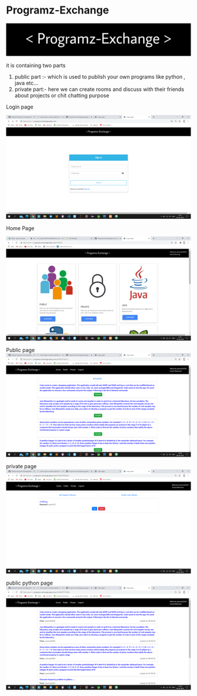 # Programz-Exchange

![alt text](https://github.com/premsai2030/Programz-Exchange/blob/master/logo.jpeg)


it is containing two parts
1) public part :- which is used to publish your own programs like python , java etc...
2) private part:- here we can create rooms and discuss with their friends about projects or chit chatting purpose 


Login page


 ![](https://github.com/premsai2030/Programz-Exchange/blob/master/pics/login.png)
 
 Home Page
 
![](https://github.com/premsai2030/Programz-Exchange/blob/master/pics/home%20page.png) 


Public page
![](https://github.com/premsai2030/Programz-Exchange/blob/master/pics/public.png) 



private page
![](https://github.com/premsai2030/Programz-Exchange/blob/master/pics/private.png) 


public python page
![](https://github.com/premsai2030/Programz-Exchange/blob/master/pics/python.png) 
